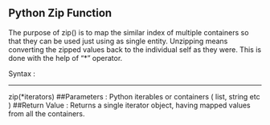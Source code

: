 Python Zip Function
---

The purpose of zip() is to map the similar index of multiple containers so that they can be used just using as single entity.
Unzipping means converting the zipped values back to the individual self as they were. This is done with the help of “*” operator.


Syntax : 
***
zip(*iterators)
##Parameters : 
Python iterables or containers ( list, string etc )
##Return Value : 
Returns a single iterator object, having mapped values from all the
containers.